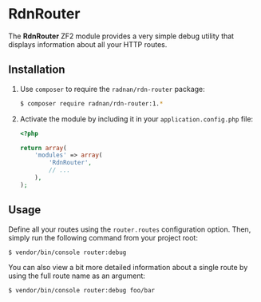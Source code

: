 RdnRouter
=========

The **RdnRouter** ZF2 module provides a very simple debug utility that displays information about all your HTTP routes.

## Installation

1. Use `composer` to require the `radnan/rdn-router` package:

   ~~~bash
   $ composer require radnan/rdn-router:1.*
   ~~~

2. Activate the module by including it in your `application.config.php` file:

   ~~~php
   <?php

   return array(
       'modules' => array(
           'RdnRouter',
           // ...
       ),
   );
   ~~~

## Usage

Define all your routes using the `router.routes` configuration option. Then, simply run the following command from your project root:

~~~bash
$ vendor/bin/console router:debug
~~~

You can also view a bit more detailed information about a single route by using the full route name as an argument:

~~~bash
$ vendor/bin/console router:debug foo/bar
~~~
